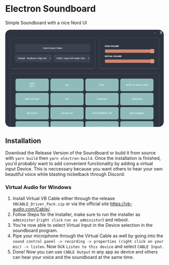 # Electron Soundboard

Simple Soundboard with a nice Nord UI

![Image](./img/ui.png)

## Installation
Download the Release Version of the Soundboard or build it from source with `yarn build` then `yarn electron-build`.
Once the installation is finished, you'd probably want to add convenient functionality by adding a virtual input Device.
This is neccessary because you want others to hear your own beautiful voice while blasting nickelback through Discord.

### Virtual Audio for Windows
1. Install Virtual VB Cable either through the release `VBCABLE_Driver_Pack.zip` or via the official site https://vb-audio.com/Cable/.
2. Follow Steps for the Installer, make sure to run the installer as `administor` (`right click` `run as administor`) and reboot.
3. You're now able to select Virtual Input in the Device selection in the soundboard program.
4. Pipe your microphone through the Virtual Cable as well by going into the `sound control panel -> recording -> properties (right click on your mic) -> listen`. Now tick `Listen to this device` and select `CABLE Input`.
5. Done! Now you can use `CABLE Output` in any app as device and others can hear your voice and the soundboard at the same time.


